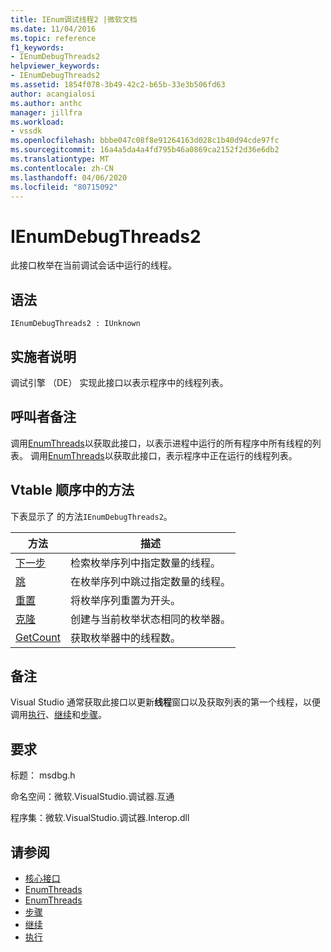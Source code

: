 ```yaml
---
title: IEnum调试线程2 |微软文档
ms.date: 11/04/2016
ms.topic: reference
f1_keywords:
- IEnumDebugThreads2
helpviewer_keywords:
- IEnumDebugThreads2
ms.assetid: 1854f078-3b49-42c2-b65b-33e3b506fd63
author: acangialosi
ms.author: anthc
manager: jillfra
ms.workload:
- vssdk
ms.openlocfilehash: bbbe047c08f8e91264163d028c1b40d94cde97fc
ms.sourcegitcommit: 16a4a5da4a4fd795b46a0869ca2152f2d36e6db2
ms.translationtype: MT
ms.contentlocale: zh-CN
ms.lasthandoff: 04/06/2020
ms.locfileid: "80715092"
---
```

# <a name="ienumdebugthreads2"></a>IEnumDebugThreads2
此接口枚举在当前调试会话中运行的线程。

## <a name="syntax"></a>语法

```
IEnumDebugThreads2 : IUnknown
```

## <a name="notes-for-implementers"></a>实施者说明
 调试引擎 （DE） 实现此接口以表示程序中的线程列表。

## <a name="notes-for-callers"></a>呼叫者备注
 调用[EnumThreads](../../../extensibility/debugger/reference/idebugprocess2-enumthreads.md)以获取此接口，以表示进程中运行的所有程序中所有线程的列表。 调用[EnumThreads](../../../extensibility/debugger/reference/idebugprogram2-enumthreads.md)以获取此接口，表示程序中正在运行的线程列表。

## <a name="methods-in-vtable-order"></a>Vtable 顺序中的方法
 下表显示了 的方法`IEnumDebugThreads2`。

|方法|描述|
|------------|-----------------|
|[下一步](../../../extensibility/debugger/reference/ienumdebugthreads2-next.md)|检索枚举序列中指定数量的线程。|
|[跳](../../../extensibility/debugger/reference/ienumdebugthreads2-skip.md)|在枚举序列中跳过指定数量的线程。|
|[重置](../../../extensibility/debugger/reference/ienumdebugthreads2-reset.md)|将枚举序列重置为开头。|
|[克隆](../../../extensibility/debugger/reference/ienumdebugthreads2-clone.md)|创建与当前枚举状态相同的枚举器。|
|[GetCount](../../../extensibility/debugger/reference/ienumdebugthreads2-getcount.md)|获取枚举器中的线程数。|

## <a name="remarks"></a>备注
 Visual Studio 通常获取此接口以更新**线程**窗口以及获取列表的第一个线程，以便调用[执行](../../../extensibility/debugger/reference/idebugprocess3-execute.md)、[继续](../../../extensibility/debugger/reference/idebugprocess3-continue.md)和[步骤](../../../extensibility/debugger/reference/idebugprocess3-step.md)。

## <a name="requirements"></a>要求
 标题： msdbg.h

 命名空间：微软.VisualStudio.调试器.互通

 程序集：微软.VisualStudio.调试器.Interop.dll

## <a name="see-also"></a>请参阅
- [核心接口](../../../extensibility/debugger/reference/core-interfaces.md)
- [EnumThreads](../../../extensibility/debugger/reference/idebugprocess2-enumthreads.md)
- [EnumThreads](../../../extensibility/debugger/reference/idebugprogram2-enumthreads.md)
- [步骤](../../../extensibility/debugger/reference/idebugprocess3-step.md)
- [继续](../../../extensibility/debugger/reference/idebugprocess3-continue.md)
- [执行](../../../extensibility/debugger/reference/idebugprocess3-execute.md)
